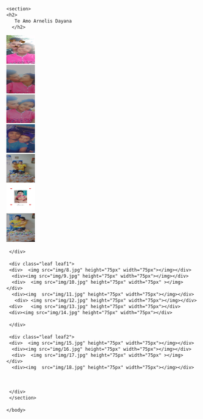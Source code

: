 <html>
    <head>
        <title>
          mi Ultimo deseo
      </title>
      <link href="https://fonts.googleapis.com/css?family=Courgette|Open+Sans&display=swap" rel="stylesheet"> 
    </head>
    <link rel="stylesheet" href="css.css">
    <body>
        
    <section>
    <h2>
       Te Amo Arnelis Dayana 
      </h2>
  </div>
     <div class="leaf">
     <div>  <img src="img/1.jpg" height="75px" width="75px"></img></div>
      <div><img src="img/2.jpg" height="75px" width="75px"></img></div>
      <div>  <img src="img/3.jpg" height="75px" width="75px" ></img></div>
      <div><img  src="img/4.jpg" height="75px" width="75px"></img></div>
       <div> <img src="img/5.jpg" height="75px" width="75px"></img></div>
     <div>   <img src="img/6.jpg" height="75px" width="75px"></div>
     <div><img src="img/7.jpg" height="75px" width="75px"></div>
            
     </div>
     
     <div class="leaf leaf1">
     <div>  <img src="img/8.jpg" height="75px" width="75px"></img></div>
      <div><img src="img/9.jpg" height="75px" width="75px"></img></div>
      <div>  <img src="img/10.jpg" height="75px" width="75px" ></img></div>
      <div><img  src="img/11.jpg" height="75px" width="75px"></img></div>
       <div> <img src="img/12.jpg" height="75px" width="75px"></img></div>
     <div>   <img src="img/13.jpg" height="75px" width="75px"></div>
     <div><img src="img/14.jpg" height="75px" width="75px"></div>
            
     </div>
     
     <div class="leaf leaf2">
     <div>  <img src="img/15.jpg" height="75px" width="75px"></img></div>
      <div><img src="img/16.jpg" height="75px" width="75px"></img></div>
      <div>  <img src="img/17.jpg" height="75px" width="75px" ></img></div>
      <div><img  src="img/18.jpg" height="75px" width="75px"></img></div>

       
            
     </div>
     </section>

    </body>
</html>


